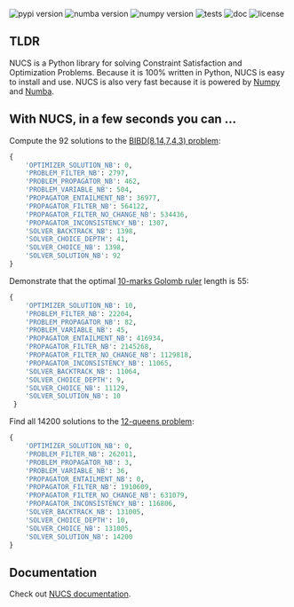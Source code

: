 ![pypi version](https://img.shields.io/pypi/v/nucs?color=blue&label=pypi%20version&logo=pypi&logoColor=white)
![numba version](https://img.shields.io/badge/numba-v0.60-blue)
![numpy version](https://img.shields.io/badge/numpy-v2.0-blue)
![tests](https://github.com/yangeorget/nucs/actions/workflows/test.yml/badge.svg)
![doc](https://img.shields.io/readthedocs/nucs)
![license](https://img.shields.io/github/license/yangeorget/nucs)

## TLDR
NUCS is a Python library for solving Constraint Satisfaction and Optimization Problems.
Because it is 100% written in Python, NUCS is easy to install and use.
NUCS is also very fast because it is powered by [Numpy](https://numpy.org/) and [Numba](https://numba.pydata.org/).

## With NUCS, in a few seconds you can ...

Compute the 92 solutions to the [BIBD(8,14,7,4,3) problem](https://www.csplib.org/Problems/prob028/):
```python
{
    'OPTIMIZER_SOLUTION_NB': 0,
    'PROBLEM_FILTER_NB': 2797,
    'PROBLEM_PROPAGATOR_NB': 462,
    'PROBLEM_VARIABLE_NB': 504,
    'PROPAGATOR_ENTAILMENT_NB': 36977,
    'PROPAGATOR_FILTER_NB': 564122,
    'PROPAGATOR_FILTER_NO_CHANGE_NB': 534436,
    'PROPAGATOR_INCONSISTENCY_NB': 1307,
    'SOLVER_BACKTRACK_NB': 1398,
    'SOLVER_CHOICE_DEPTH': 41,
    'SOLVER_CHOICE_NB': 1398,
    'SOLVER_SOLUTION_NB': 92
}
```
Demonstrate that the optimal [10-marks Golomb ruler](https://www.csplib.org/Problems/prob006/) length is 55:
```python
{
    'OPTIMIZER_SOLUTION_NB': 10,
    'PROBLEM_FILTER_NB': 22204,
    'PROBLEM_PROPAGATOR_NB': 82,
    'PROBLEM_VARIABLE_NB': 45,
    'PROPAGATOR_ENTAILMENT_NB': 416934,
    'PROPAGATOR_FILTER_NB': 2145268,
    'PROPAGATOR_FILTER_NO_CHANGE_NB': 1129818,
    'PROPAGATOR_INCONSISTENCY_NB': 11065,
    'SOLVER_BACKTRACK_NB': 11064,
    'SOLVER_CHOICE_DEPTH': 9,
    'SOLVER_CHOICE_NB': 11129,
    'SOLVER_SOLUTION_NB': 10
 }
```
Find all 14200 solutions to the [12-queens problem](https://www.csplib.org/Problems/prob054/):
```python
{
    'OPTIMIZER_SOLUTION_NB': 0,
    'PROBLEM_FILTER_NB': 262011,
    'PROBLEM_PROPAGATOR_NB': 3,
    'PROBLEM_VARIABLE_NB': 36,
    'PROPAGATOR_ENTAILMENT_NB': 0,
    'PROPAGATOR_FILTER_NB': 1910609,
    'PROPAGATOR_FILTER_NO_CHANGE_NB': 631079,
    'PROPAGATOR_INCONSISTENCY_NB': 116806,
    'SOLVER_BACKTRACK_NB': 131005,
    'SOLVER_CHOICE_DEPTH': 10,
    'SOLVER_CHOICE_NB': 131005,
    'SOLVER_SOLUTION_NB': 14200
}
```

## Documentation
Check out [NUCS documentation](https://nucs.readthedocs.io/).